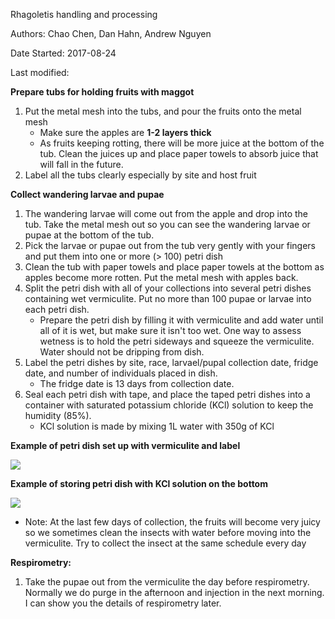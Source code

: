 Rhagoletis handling and processing

Authors: Chao Chen, Dan Hahn, Andrew Nguyen 

Date Started: 2017-08-24

Last modified:

**Prepare tubs for holding fruits with maggot**

1. Put the metal mesh into the tubs, and pour the fruits onto the metal mesh
   * Make sure the apples are **1-2 layers thick** 
   * As fruits keeping rotting, there will be more juice at the bottom of the tub. Clean the juices up and place paper towels to absorb juice that will fall in the future. 
2. Label all the tubs clearly especially by site and host fruit

**Collect wandering larvae and pupae**

1. The wandering larvae will come out from the apple and drop into the tub. Take the metal mesh out so you can see the wandering larvae or pupae at the bottom of the tub.   
2. Pick the larvae or pupae out from the tub very gently with your fingers and put them into one or more (> 100) petri dish
3. Clean the tub with paper towels and place paper towels at the bottom as apples become more rotten. Put the metal mesh with apples back.   
4. Split the petri dish with all of your collections into several petri dishes containing wet vermiculite. Put no more than 100 pupae or larvae into each petri dish.   
   * Prepare the petri dish by filling it with vermiculite and add water until all of it is wet, but make sure it isn't too wet. One way to assess wetness is to hold the petri sideways and squeeze the vermiculite. Water should not be dripping from dish. 
5. Label the petri dishes by site, race, larvael/pupal collection date, fridge date, and number of individuals placed in dish.   
   * The fridge date is 13 days from collection date. 
6. Seal each petri dish with tape, and place the taped petri dishes into a container with saturated potassium chloride (KCl) solution to keep the humidity (85%).
   * KCl solution is made by mixing 1L water with 350g of KCl




**Example of petri dish set up with vermiculite and label**

![](https://user-images.githubusercontent.com/4654474/29672388-1788f106-88ba-11e7-8ce2-933e25909784.png)   

**Example of storing petri dish with KCl solution on the bottom**

![](https://user-images.githubusercontent.com/4654474/29672387-176b63ac-88ba-11e7-8f12-47325686cf78.png)    

* Note: At the last few days of collection, the fruits will become very juicy so we sometimes clean the insects with water before moving into the vermiculite. Try to collect the insect at the same schedule every day   

**Respirometry:**

1.	Take the pupae out from the vermiculite the day before respirometry. Normally we do purge in the afternoon and injection in the next morning. I can show you the details of respirometry later.



